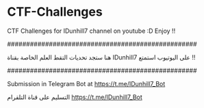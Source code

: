 # CTF-Challenges
CTF Challenges for IDunhill7 channel on youtube :D
Enjoy !!


##################################################


هنا ستجد تحديات التقط العلم الخاصة بقناة IDunhill7 على اليوتيوب 
استمتع !!


##################################################

Submission in Telegram Bot at https://t.me/IDunhill7_Bot


التسليم على قناة التلقرام https://t.me/IDunhill7_Bot 


